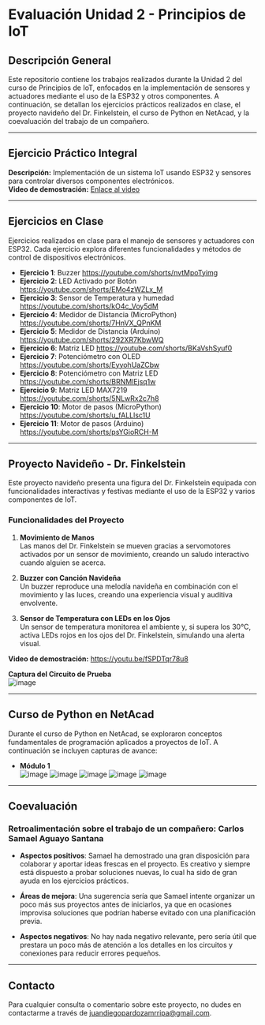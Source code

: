 # Evaluación Unidad 2 - Principios de IoT

## Descripción General
Este repositorio contiene los trabajos realizados durante la Unidad 2 del curso de Principios de IoT, enfocados en la implementación de sensores y actuadores mediante el uso de la ESP32 y otros componentes. A continuación, se detallan los ejercicios prácticos realizados en clase, el proyecto navideño del Dr. Finkelstein, el curso de Python en NetAcad, y la coevaluación del trabajo de un compañero.

---

## Ejercicio Práctico Integral
**Descripción:** Implementación de un sistema IoT usando ESP32 y sensores para controlar diversos componentes electrónicos.  
**Video de demostración:** [Enlace al video](https://youtu.be/zA02Cg3PXKs)  

---

## Ejercicios en Clase
Ejercicios realizados en clase para el manejo de sensores y actuadores con ESP32. Cada ejercicio explora diferentes funcionalidades y métodos de control de dispositivos electrónicos.

- **Ejercicio 1**: Buzzer https://youtube.com/shorts/nvtMpoTyimg
- **Ejercicio 2**: LED Activado por Botón https://youtube.com/shorts/EMo4zWZLx_M
- **Ejercicio 3**: Sensor de Temperatura y humedad https://youtube.com/shorts/kO4c_Voy5dM
- **Ejercicio 4**: Medidor de Distancia (MicroPython) https://youtube.com/shorts/7HnVX_QPnKM
- **Ejercicio 5**: Medidor de Distancia (Arduino) https://youtube.com/shorts/292XR7KbwWQ
- **Ejercicio 6**: Matriz LED https://youtube.com/shorts/BKaVshSyuf0
- **Ejercicio 7**: Potenciómetro con OLED https://youtube.com/shorts/EyyohUaZCbw
- **Ejercicio 8**: Potenciómetro con Matriz LED https://youtube.com/shorts/BRNMlEjsq1w
- **Ejercicio 9**: Matriz LED MAX7219 https://youtube.com/shorts/5NLwRx2c7h8
- **Ejercicio 10**: Motor de pasos (MicroPython) https://youtube.com/shorts/u_fALLlsc1U
- **Ejercicio 11**: Motor de pasos (Arduino) https://youtube.com/shorts/psYGioRCH-M

---

## Proyecto Navideño - Dr. Finkelstein

Este proyecto navideño presenta una figura del Dr. Finkelstein equipada con funcionalidades interactivas y festivas mediante el uso de la ESP32 y varios componentes de IoT. 

### Funcionalidades del Proyecto
1. **Movimiento de Manos**  
   Las manos del Dr. Finkelstein se mueven gracias a servomotores activados por un sensor de movimiento, creando un saludo interactivo cuando alguien se acerca.

2. **Buzzer con Canción Navideña**  
   Un buzzer reproduce una melodía navideña en combinación con el movimiento y las luces, creando una experiencia visual y auditiva envolvente.

3. **Sensor de Temperatura con LEDs en los Ojos**  
   Un sensor de temperatura monitorea el ambiente y, si supera los 30°C, activa LEDs rojos en los ojos del Dr. Finkelstein, simulando una alerta visual.

**Video de demostración:** https://youtu.be/fSPDTqr78u8

**Captura del Circuito de Prueba**  
![image](https://github.com/user-attachments/assets/1b5b2d80-71a6-444d-92f0-8924f490777e)

---

## Curso de Python en NetAcad

Durante el curso de Python en NetAcad, se exploraron conceptos fundamentales de programación aplicados a proyectos de IoT. A continuación se incluyen capturas de avance:

- **Módulo 1**  
  ![image](https://github.com/user-attachments/assets/c86709f9-eb6d-47ed-9691-7e8b6c25fc3e)
  ![image](https://github.com/user-attachments/assets/92c1776d-b904-431f-827d-255f3edf5cf0)
  ![image](https://github.com/user-attachments/assets/c1efdca9-ae69-40c9-a132-dc2a6184e878)
  ![image](https://github.com/user-attachments/assets/3f65761c-43d9-49e1-950b-d190fc07f7a9)
  ![image](https://github.com/user-attachments/assets/e5f6e392-5473-4307-bbc3-6966fdc110a8)

---

## Coevaluación

### Retroalimentación sobre el trabajo de un compañero: Carlos Samael Aguayo Santana

- **Aspectos positivos**: Samael ha demostrado una gran disposición para colaborar y aportar ideas frescas en el proyecto. Es creativo y siempre está dispuesto a probar soluciones nuevas, lo cual ha sido de gran ayuda en los ejercicios prácticos.
  
- **Áreas de mejora**: Una sugerencia sería que Samael intente organizar un poco más sus proyectos antes de iniciarlos, ya que en ocasiones improvisa soluciones que podrían haberse evitado con una planificación previa.

- **Aspectos negativos**: No hay nada negativo relevante, pero sería útil que prestara un poco más de atención a los detalles en los circuitos y conexiones para reducir errores pequeños.

---

## Contacto
Para cualquier consulta o comentario sobre este proyecto, no dudes en contactarme a través de juandiegopardozamrripa@gmail.com.
